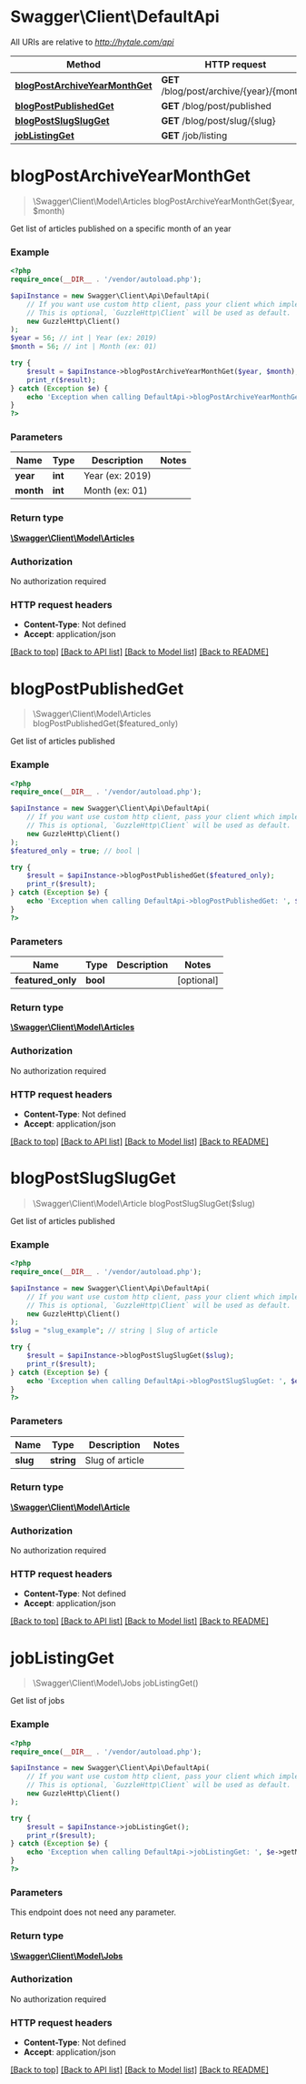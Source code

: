 # Swagger\Client\DefaultApi

All URIs are relative to *http://hytale.com/api*

Method | HTTP request | Description
------------- | ------------- | -------------
[**blogPostArchiveYearMonthGet**](DefaultApi.md#blogPostArchiveYearMonthGet) | **GET** /blog/post/archive/{year}/{month}/ | 
[**blogPostPublishedGet**](DefaultApi.md#blogPostPublishedGet) | **GET** /blog/post/published | 
[**blogPostSlugSlugGet**](DefaultApi.md#blogPostSlugSlugGet) | **GET** /blog/post/slug/{slug} | 
[**jobListingGet**](DefaultApi.md#jobListingGet) | **GET** /job/listing | 


# **blogPostArchiveYearMonthGet**
> \Swagger\Client\Model\Articles blogPostArchiveYearMonthGet($year, $month)



Get list of articles published on a specific month of an year

### Example
```php
<?php
require_once(__DIR__ . '/vendor/autoload.php');

$apiInstance = new Swagger\Client\Api\DefaultApi(
    // If you want use custom http client, pass your client which implements `GuzzleHttp\ClientInterface`.
    // This is optional, `GuzzleHttp\Client` will be used as default.
    new GuzzleHttp\Client()
);
$year = 56; // int | Year (ex: 2019)
$month = 56; // int | Month (ex: 01)

try {
    $result = $apiInstance->blogPostArchiveYearMonthGet($year, $month);
    print_r($result);
} catch (Exception $e) {
    echo 'Exception when calling DefaultApi->blogPostArchiveYearMonthGet: ', $e->getMessage(), PHP_EOL;
}
?>
```

### Parameters

Name | Type | Description  | Notes
------------- | ------------- | ------------- | -------------
 **year** | **int**| Year (ex: 2019) |
 **month** | **int**| Month (ex: 01) |

### Return type

[**\Swagger\Client\Model\Articles**](../Model/Articles.md)

### Authorization

No authorization required

### HTTP request headers

 - **Content-Type**: Not defined
 - **Accept**: application/json

[[Back to top]](#) [[Back to API list]](../../README.md#documentation-for-api-endpoints) [[Back to Model list]](../../README.md#documentation-for-models) [[Back to README]](../../README.md)

# **blogPostPublishedGet**
> \Swagger\Client\Model\Articles blogPostPublishedGet($featured_only)



Get list of articles published

### Example
```php
<?php
require_once(__DIR__ . '/vendor/autoload.php');

$apiInstance = new Swagger\Client\Api\DefaultApi(
    // If you want use custom http client, pass your client which implements `GuzzleHttp\ClientInterface`.
    // This is optional, `GuzzleHttp\Client` will be used as default.
    new GuzzleHttp\Client()
);
$featured_only = true; // bool | 

try {
    $result = $apiInstance->blogPostPublishedGet($featured_only);
    print_r($result);
} catch (Exception $e) {
    echo 'Exception when calling DefaultApi->blogPostPublishedGet: ', $e->getMessage(), PHP_EOL;
}
?>
```

### Parameters

Name | Type | Description  | Notes
------------- | ------------- | ------------- | -------------
 **featured_only** | **bool**|  | [optional]

### Return type

[**\Swagger\Client\Model\Articles**](../Model/Articles.md)

### Authorization

No authorization required

### HTTP request headers

 - **Content-Type**: Not defined
 - **Accept**: application/json

[[Back to top]](#) [[Back to API list]](../../README.md#documentation-for-api-endpoints) [[Back to Model list]](../../README.md#documentation-for-models) [[Back to README]](../../README.md)

# **blogPostSlugSlugGet**
> \Swagger\Client\Model\Article blogPostSlugSlugGet($slug)



Get list of articles published

### Example
```php
<?php
require_once(__DIR__ . '/vendor/autoload.php');

$apiInstance = new Swagger\Client\Api\DefaultApi(
    // If you want use custom http client, pass your client which implements `GuzzleHttp\ClientInterface`.
    // This is optional, `GuzzleHttp\Client` will be used as default.
    new GuzzleHttp\Client()
);
$slug = "slug_example"; // string | Slug of article

try {
    $result = $apiInstance->blogPostSlugSlugGet($slug);
    print_r($result);
} catch (Exception $e) {
    echo 'Exception when calling DefaultApi->blogPostSlugSlugGet: ', $e->getMessage(), PHP_EOL;
}
?>
```

### Parameters

Name | Type | Description  | Notes
------------- | ------------- | ------------- | -------------
 **slug** | **string**| Slug of article |

### Return type

[**\Swagger\Client\Model\Article**](../Model/Article.md)

### Authorization

No authorization required

### HTTP request headers

 - **Content-Type**: Not defined
 - **Accept**: application/json

[[Back to top]](#) [[Back to API list]](../../README.md#documentation-for-api-endpoints) [[Back to Model list]](../../README.md#documentation-for-models) [[Back to README]](../../README.md)

# **jobListingGet**
> \Swagger\Client\Model\Jobs jobListingGet()



Get list of jobs

### Example
```php
<?php
require_once(__DIR__ . '/vendor/autoload.php');

$apiInstance = new Swagger\Client\Api\DefaultApi(
    // If you want use custom http client, pass your client which implements `GuzzleHttp\ClientInterface`.
    // This is optional, `GuzzleHttp\Client` will be used as default.
    new GuzzleHttp\Client()
);

try {
    $result = $apiInstance->jobListingGet();
    print_r($result);
} catch (Exception $e) {
    echo 'Exception when calling DefaultApi->jobListingGet: ', $e->getMessage(), PHP_EOL;
}
?>
```

### Parameters
This endpoint does not need any parameter.

### Return type

[**\Swagger\Client\Model\Jobs**](../Model/Jobs.md)

### Authorization

No authorization required

### HTTP request headers

 - **Content-Type**: Not defined
 - **Accept**: application/json

[[Back to top]](#) [[Back to API list]](../../README.md#documentation-for-api-endpoints) [[Back to Model list]](../../README.md#documentation-for-models) [[Back to README]](../../README.md)

